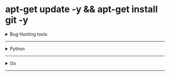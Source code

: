 # apt-get update -y && apt-get install git -y


<details>
  <summary>Bug Hunting tools</summary>

    cd /tmp && git clone https://github.com/supr4s/WebHackingTools && cd WebHackingTools && ./installer.sh

    git clone https://github.com/0xlegacy52/Bug-Bounty-Hunting-Tools.git
    
    cd Bug-Bounty-Hunting-Tools
    
    chmod +x legacyArsenal.sh
    
    sudo bash legacyArsenal.sh
</details>

----------------------------------------------------------------------

<details>
  <summary>Python</summary>

    sudo apt-get update -y
    sudo apt-get dist-upgrade -y
    sudo apt install -y python3 python3-pip python3.12-venv
    python3 --version
    pip3 --version
</details>

----------------------------------------------------------------------

<details>
  <summary>Go</summary>

    sudo apt-get update -y
    sudo apt-get dist-upgrade -y
    sudo apt-get install -y software-properties-common unzip wget make python3-pip build-essential git ruby-full python3 libpcap-dev cargo dotnet-host netstandard-targeting-pack-2.1 sublist3r assetfinder altdns dirsearch feroxbuster ffuf gobuster dirb dirbuster nmap nikto wpscan dnsrecon jq amass screen ruby
    
    wget https://go.dev/dl/go1.23.3.linux-amd64.tar.gz
    rm -rf /usr/local/go
    sudo tar -C /usr/local -xzf go1.23.3.linux-amd64.tar.gz
    echo 'export PATH=$PATH:/usr/local/go/bin' >> ~/.zshrc  # Or ~/.bashrc
    echo 'export PATH=$PATH:~/go/bin' >> ~/.zshrc           # Or ~/.bashrc
    source ~/.zshrc  # Or source ~/.bashrc
    go version
    rm -rf go1.23.3.linux-amd64.tar.gz
</details>

----------------------------------------------------------------------








